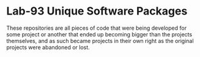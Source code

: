 # Lab-93 Unique Software Packages
These repositories are all pieces of code that were being developed for some project or another that ended up becoming
bigger than the projects themselves, and as such became projects in their own right as the original projects were
abandoned or lost.
